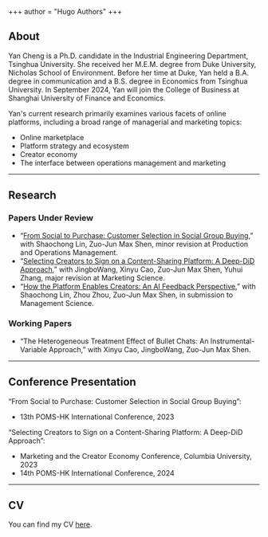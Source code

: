 +++
author = "Hugo Authors"
+++

<!-- # Welcome -->

## About

Yan Cheng is a Ph.D. candidate in the Industrial Engineering Department, Tsinghua University. She received her M.E.M. degree from Duke University, Nicholas School of Environment. Before her time at Duke, Yan held a B.A. degree in communication and a B.S. degree in Economics from Tsinghua University. In September 2024, Yan will join the College of Business at Shanghai University of Finance and Economics.

Yan's current research primarily examines various facets of online platforms, including a broad range of managerial and marketing topics:

- Online marketplace
- Platform strategy and ecosystem
- Creator economy
- The interface between operations management and marketing

---

## Research

### Papers Under Review

- “[From Social to Purchase: Customer Selection in Social Group Buying](https://papers.ssrn.com/sol3/papers.cfm?abstract_id=4082229),” with Shaochong Lin, Zuo-Jun Max Shen, minor revision at Production and Operations Management.
- “[Selecting Creators to Sign on a Content-Sharing Platform: A Deep-DiD Approach](https://papers.ssrn.com/sol3/papers.cfm?abstract_id=4622422),” with JingboWang, Xinyu Cao, Zuo-Jun Max Shen, Yuhui Zhang, major revision at Marketing Science.
- “[How the Platform Enables Creators: An AI Feedback Perspective](https://papers.ssrn.com/sol3/papers.cfm?abstract_id=4769961),” with Shaochong Lin, Zhou Zhou, Zuo-Jun Max Shen, in submission to Management Science.

### Working Papers

- “The Heterogeneous Treatment Effect of Bullet Chats: An Instrumental-Variable Approach,” with Xinyu Cao, JingboWang, Zuo-Jun Max Shen.

---

## Conference Presentation

“From Social to Purchase: Customer Selection in Social Group Buying”:

- 13th POMS-HK International Conference, 2023

“Selecting Creators to Sign on a Content-Sharing Platform: A Deep-DiD Approach”:

- Marketing and the Creator Economy Conference, Columbia University, 2023
- 14th POMS-HK International Conference, 2024

<!-- # Contact -->

---

## CV

You can find my CV [here](/cv/CV___Yan_CHENG.pdf).
